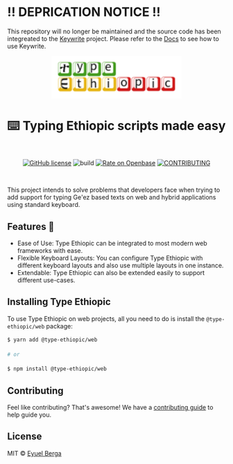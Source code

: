 # !! DEPRICATION NOTICE !!
This repository will no longer be maintained and the source code has been integreated to the [Keywrite](https://github.com/eyuelberga/keywrite) project. 
Please refer to the [Docs](https://eyuelberga.github.io/keywrite) to see how to use Keywrite.
<p align="center">
  <a href="https://github.com/eyuelberga/type-ethiopic">
    <img src="https://github.com/eyuelberga/type-ethiopic/blob/master/logo/logo.png?raw=true" alt="Type Ethiopic logo" width="300" />
  </a>
</p>

<h1 align="center">⌨️ Typing Ethiopic scripts made easy</h1>

<br>

<p align="center">
<a href="https://github.com/eyuelberga/type-ethiopic/blob/master/LICENSE"><img alt="GitHub license" src="https://img.shields.io/github/license/eyuelberga/type-ethiopic"></a>
<img alt="build" src="https://travis-ci.org/eyuelberga/type-ethiopic.svg?branch=master">
<a href="https://openbase.com/js/@type-ethiopic/web?utm_source=embedded&utm_medium=badge&utm_campaign=rate-badge"><img alt="Rate on Openbase" src="https://badges.openbase.com/js/rating/@type-ethiopic/web.svg"></a>
<a href="https://github.com/eyuelberga/type-ethiopic/blob/master/CODE_OF_CONDUCT.md"><img alt="CONTRIBUTING" src="https://img.shields.io/badge/Contributor%20Covenant-2.0-4baaaa.svg"></a>

</p>
<br />

This project intends to solve problems that developers face when trying to add support for typing Ge'ez based texts on web and hybrid applications using standard keyboard.

## Features 🚀

-   Ease of Use: Type Ethiopic can be integrated to most modern web frameworks with ease.
-   Flexible Keyboard Layouts: You can configure Type Ethiopic with different keyboard layouts and also use multiple layouts in one instance.
-   Extendable: Type Ethiopic can also be extended easily to support different use-cases.

## Installing Type Ethiopic

To use Type Ethiopic on web projects, all you need to do is install the
`@type-ethiopic/web` package:

```sh
$ yarn add @type-ethiopic/web

# or

$ npm install @type-ethiopic/web
```

## Contributing

Feel like contributing? That's awesome! We have a
[contributing guide](./CONTRIBUTING.md) to help guide you.

## License

MIT © [Eyuel Berga](https://github.com/eyuelberga)
